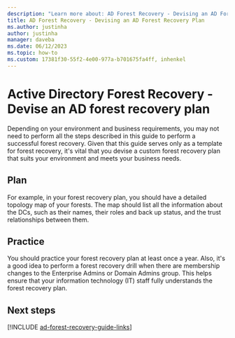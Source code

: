 ```yaml
---
description: "Learn more about: AD Forest Recovery - Devising an AD Forest Recovery Plan"
title: AD Forest Recovery - Devising an AD Forest Recovery Plan
ms.author: justinha
author: justinha
manager: daveba
ms.date: 06/12/2023
ms.topic: how-to
ms.custom: 17381f30-55f2-4e00-977a-b701675fa4ff, inhenkel
---
```


# Active Directory Forest Recovery - Devise an AD forest recovery plan

> 

Depending on your environment and business requirements, you may not need to perform all the steps described in this guide to perform a successful forest recovery. Given that this guide serves only as a template for forest recovery, it's vital that you devise a custom forest recovery plan that suits your environment and meets your business needs.

## Plan

For example, in your forest recovery plan, you should have a detailed topology map of your forests. The map should list all the information about the DCs, such as their names, their roles and back up status, and the trust relationships between them.

## Practice

You should practice your forest recovery plan at least once a year. Also, it's a good idea to perform a forest recovery drill when there are membership changes to the Enterprise Admins or Domain Admins group. This helps ensure that your information technology (IT) staff fully understands the forest recovery plan.

## Next steps

[!INCLUDE [ad-forest-recovery-guide-links](includes/ad-forest-recovery-guide-links.md)]
